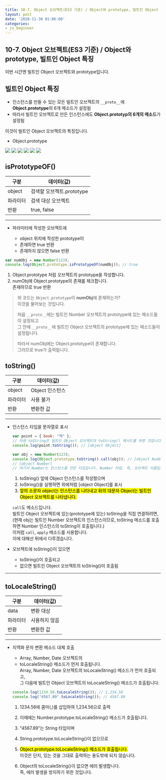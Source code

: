 ```yaml
---
title: 10-7. Object 오브젝트(ES3 기준) / Object와 prototype, 빌트인 Object 특징
layout: post
date: '2020-11-30 01:06:00'
categories:
- js_beginner
---
```


## 10-7. Object 오브젝트(ES3 기준) / Object와 prototype, 빌트인 Object 특징

이번 시간엔 빌트인 Object 오브젝트와 prototype입니다.

## 빌트인 Object 특징

* 인스턴스를 만들 수 있는 모든 빌트인 오브젝트의 `__proto__`에 **Object.prototype**의 6개 메소드가 설정됨
* 따라서 빌트인 오브젝트로 만든 인스턴스에도 **Object.prototyp의 6개의 메소드**가 설정됨

이것이 빌트인 Object 오브젝트의 특징입니다.

* Object.prototype

![](/static/img/script/image219.jpg)
![](/static/img/script/image220.jpg)
![](/static/img/script/image221.jpg)
![](/static/img/script/image222.jpg)
![](/static/img/script/image223.jpg)
![](/static/img/script/image224.jpg)

## isPrototypeOF()

|구분|데이터(값)|
|---|---------|
|object|검색할 오브젝트.prototype|
|파라미터|검색 대상 오브젝트|
|반환|true, false|

---

* 파라미터에 작성한 오브젝트에

    * object 위치에 작성한 prototype이
    * 존재하면 true 반환
    * 존재하지 않으면 false 반환
    
```javascript
var numObj = new Number(123);
console.log(Object.prototype.isPrototypeOf(numObj)); // true
```

1. Object.prototype 처럼 오브젝트의 prototype을 작성합니다.
2. numObj에 Object.prototype의 존재를 체크합니다.  
   존재하므로 true 반환
   
>위 코드는 `Object.prototype`이 **numObj**에 존재하는가?  
>이것을 물어보는 것입니다.
>
>처음 `__proto__`에는 빌트인 Number 오브젝트의 prototype에 있는 메소드들이 설정되고  
>그 안에 `__proto__`에 빌트인 Object 오브젝트의 prototype에 있는 메소드들이 설정됩니다.
>
>따라서 numObj에는 Object.prototype이 존재합니다.  
>그러므로 true가 출력됩니다.

## toString()

|구분|데이터(값)|
|---|---------|
|object|Object 인스턴스|
|파라미터|사용 불가|
|반환|변환한 값|

---

* 인스턴스 타입을 문자열로 표시

    ```javascript
    var point = { book: "책" };
    // 아래 toString은 빌트인 Object 오브젝트의 toString() 메서드를 부른 것입니다.
    console.log(point.toString()); // [object Object]
    
    var obj = new Number(123);
    console.log(Object.prototype.toString().call(obj)); // [object Number]
    // [object Number]
    // 여기서 Number는 인스턴스를 만든 타입입니다. Number 타입. 즉, 오브젝트 이름입니다.
    ```
    
    1. toString() 앞에 Object 인스턴스를 작성했으며
    2. toString()을 실행하면 위에처럼 [object Object]를 표시
    3. <mark>앞의 소문자 object는 인스턴스를 나타내고 뒤의 대문자 Object는 빌트인 Object 오브젝트를 나타냅니다.</mark>
    
    `call`도 메소드입니다.  
    빌트인 Object 오브젝트에 있는(prototype에 있는) toString을 직접 연결하려면,  
    (현재 obj는 빌트인 Number 오브젝트의 인스턴스이므로, toString 메소드를 호출하면 Number 인스턴스의 toString이 호출됩니다.)  
    이처럼 `call`, `apply` 메소드를 사용합니다.  
    이에 대해선 뒤에서 다루겠습니다.

* 오브젝트에 toString()이 있으면

    * toString()이 호출되고
    * 없으면 빌트인 Object 오브젝트의 toString()이 호출됨
    
---

## toLocaleString()

|구분|데이터(값)|
|---|---------|
|data|변환 대상|
|파라미터|사용하지 않음|
|반환|변환한 값|

---

* 지역화 문자 변환 메소드 대체 호출

    * Array, Number, Date 오브젝트의
    * toLocaleString() 메소드가 먼저 호출됩니다.  
      Array, Number, Date 오브젝트의 toLocaleString() 메소드가 먼저 호출되고,  
      그 다음에 빌트인 Object 오브젝트의 toLocaleString() 메소드가 호출됩니다.
      
    ```javascript
    console.log(1234.56.toLocaleString()); // 1,234.56
    console.log("4567.89".toLocaleString()); // 4567.89
    ```
    
    1. 1234.56에 콤마(,)를 삽입하여 1,234.56으로 출력
    2. 이때에는 Number.prototype.toLocaleString() 메소드가 호출됩니다.
    
    3. "4567.89"는 String 타입이며
    4. String.prototype.toLocaleString()이 없으므로
    5. <mark>Object.prototype.toLocaleString() 메소드가 호출됩니다.</mark>  
       이것은 단지, 있는 것을 그대로 출력하는 용도밖에 되지 않습니다.
    6. Object의 toLocaleString()이 없으면 에러 발생합니다.  
       즉, 에러 발생을 방지하기 위한 것입니다.